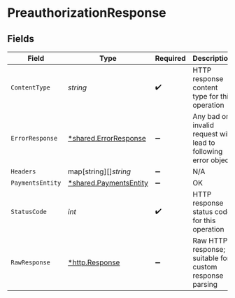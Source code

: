 # PreauthorizationResponse


## Fields

| Field                                                           | Type                                                            | Required                                                        | Description                                                     |
| --------------------------------------------------------------- | --------------------------------------------------------------- | --------------------------------------------------------------- | --------------------------------------------------------------- |
| `ContentType`                                                   | *string*                                                        | :heavy_check_mark:                                              | HTTP response content type for this operation                   |
| `ErrorResponse`                                                 | [*shared.ErrorResponse](../../models/shared/errorresponse.md)   | :heavy_minus_sign:                                              | Any bad or invalid request will lead to following error object  |
| `Headers`                                                       | map[string][]*string*                                           | :heavy_minus_sign:                                              | N/A                                                             |
| `PaymentsEntity`                                                | [*shared.PaymentsEntity](../../models/shared/paymentsentity.md) | :heavy_minus_sign:                                              | OK                                                              |
| `StatusCode`                                                    | *int*                                                           | :heavy_check_mark:                                              | HTTP response status code for this operation                    |
| `RawResponse`                                                   | [*http.Response](https://pkg.go.dev/net/http#Response)          | :heavy_minus_sign:                                              | Raw HTTP response; suitable for custom response parsing         |